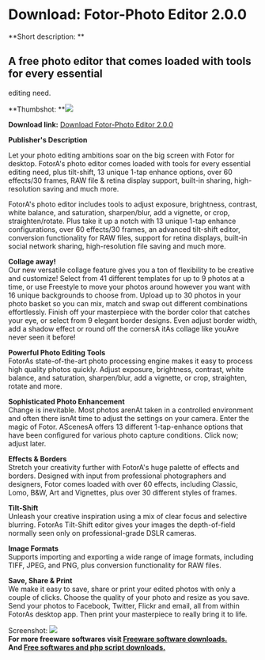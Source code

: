 # Download: Fotor-Photo Editor 2.0.0

**Short description: **

## A free photo editor that comes loaded with tools for every essential
editing need.

  
**Thumbshot: **![](http://www.freewarefiles.com/screenshot/fotorphedit_md.jpg)   
  
**Download link:** [Download Fotor-Photo Editor 2.0.0](http://freesoftwares.boysofts.com/Fotor-Photo-Editor_program_85623.html)  
  

**Publisher's Description**  
  

Let your photo editing ambitions soar on the big screen with Fotor for
desktop. FotorA's photo editor comes loaded with tools for every essential
editing need, plus tilt-shift, 13 unique 1-tap enhance options, over 60
effects/30 frames, RAW file & retina display support, built-in sharing, high-
resolution saving and much more.

FotorA's photo editor includes tools to adjust exposure, brightness, contrast,
white balance, and saturation, sharpen/blur, add a vignette, or crop,
straighten/rotate. Plus take it up a notch with 13 unique 1-tap enhance
configurations, over 60 effects/30 frames, an advanced tilt-shift editor,
conversion functionality for RAW files, support for retina displays, built-in
social network sharing, high-resolution file saving and much more.

**Collage away!**  
Our new versatile collage feature gives you a ton of flexibility to be
creative and customize! Select from 41 different templates for up to 9 photos
at a time, or use Freestyle to move your photos around however you want with
16 unique backgrounds to choose from. Upload up to 30 photos in your photo
basket so you can mix, match and swap out different combinations effortlessly.
Finish off your masterpiece with the border color that catches your eye, or
select from 9 elegant border designs. Even adjust border width, add a shadow
effect or round off the cornersA itAs collage like youAve never seen it
before!

**Powerful Photo Editing Tools**  
FotorAs state-of-the-art photo processing engine makes it easy to process high
quality photos quickly. Adjust exposure, brightness, contrast, white balance,
and saturation, sharpen/blur, add a vignette, or crop, straighten, rotate and
more.

**Sophisticated Photo Enhancement**  
Change is inevitable. Most photos arenAt taken in a controlled environment and
often there isnAt time to adjust the settings on your camera. Enter the magic
of Fotor. AScenesA offers 13 different 1-tap-enhance options that have been
configured for various photo capture conditions. Click now; adjust later.

**Effects & Borders**  
Stretch your creativity further with FotorA's huge palette of effects and
borders. Designed with input from professional photographers and designers,
Fotor comes loaded with over 60 effects, including Classic, Lomo, B&W, Art and
Vignettes, plus over 30 different styles of frames.

**Tilt-Shift**  
Unleash your creative inspiration using a mix of clear focus and selective
blurring. FotorAs Tilt-Shift editor gives your images the depth-of-field
normally seen only on professional-grade DSLR cameras.

**Image Formats**  
Supports importing and exporting a wide range of image formats, including
TIFF, JPEG, and PNG, plus conversion functionality for RAW files.

**Save, Share & Print**  
We make it easy to save, share or print your edited photos with only a couple
of clicks. Choose the quality of your photo and resize as you save. Send your
photos to Facebook, Twitter, Flickr and email, all from within FotorAs desktop
app. Then print your masterpiece to really bring it to life.

  
  
Screenshot: ![](http://www.freewarefiles.com/screenshot/fotorphedit.jpg)  
**For more freeware softwares visit [Freeware software downloads.](http://freesoftwares.boysofts.com/)**   
**And [Free softwares and php script downloads.](http://www.boysofts.com/)**

